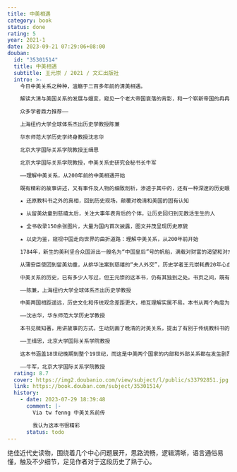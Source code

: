 ```yaml
---
title: 中美相遇
category: book
status: done
rating: 5
year: 2021-1
date: 2023-09-21 07:29:06+08:00
douban:
  id: "35301514"
  title: 中美相遇
  subtitle: 王元崇 / 2021 / 文汇出版社
  intro: >-
    今日中美关系之种种，滥觞于二百多年前的清美相遇。

    解读大清与美国关系的发展与嬗变，窥见一个老大帝国衰落的背影，和一个崭新帝国的冉冉升起。

    众多学者鼎力推荐——

    上海纽约大学全球体系杰出历史学教授陈兼

    华东师范大学历史学终身教授沈志华

    北京大学国际关系学院教授王缉思

    北京大学国际关系学院教授，中美关系史研究会秘书长牛军

    ——理解中美关系，从200年前的中美相遇开始

    既有精彩的故事讲述，又有事件及人物的细致剖析，渗透于其中的，还有一种深邃的历史眼光。处于浩瀚太平洋两端的两个大国，“相遇”最初两百年间的种种恩怨情仇，跃然于纸上，读来发人深省。——陈兼

    ★ 还原教科书之外的真相，回到历史现场，颠覆对晚清和美国的固有认知

    ★ 从留美幼童到慈禧太后，关注大事年表背后的个体，让历史回归到无数活生生的人

    ★ 全书收录150余张图片，大量为国内首次披露，图文并茂呈现历史原貌

    ★ 以史为鉴，窥视中国走向世界的曲折道路：理解中美关系，从200年前开始

    1784年，新生的美利坚合众国派出一艘名为“中国皇后”号的帆船，满载对财富的渴望和对东方文明的幻想，前往乾隆治下的盛世中华；100多年后，大清轰然崩溃，而美国却在通向霸权之路上如日方升。在一个多世纪的相望、相遇与相撞背后，是中国逐渐认清世界，并蹒跚追赶时代脚步的历程。双方的此消彼长，正是两个世界、两个时代交错的侧影。

    从蒲安臣使团到留美幼童，从排华法案到慈禧的“夫人外交”，历史学者王元崇耗费20年心血，收集整理大量原始资料，全面分析清美贸易、政治、军事、文化教育等诸多方面的交往与互动，通过一系列生动具体的细节，在“天朝”与“外夷”、传统与现代的激烈冲突之中，解读进步与保守、开放与封闭的复杂博弈，还原中国走向近代化与国际化的艰辛之旅；打破线性历史观的陈腐教条，重新审视今日中国与美国、与世界的关系。

    中美关系的历史，已有多少人写过，但王元崇的这本书，仍有其独到之处。书页之间，既有精彩的故事讲述，又有事件及人物的细致剖析，渗透于其中的，还有一种深邃的历史眼光。他的生花妙笔之下，处于浩瀚太平洋两端的两个大国，“相遇”最初两百年间的种种恩怨情仇，跃然于纸上，读来发人深省。

    ——陈兼，上海纽约大学全球体系杰出历史学教授

    中美两国相距遥远，历史文化和传统观念差距更大，相互理解实属不易。本书从两个角度为增进中美理解做出了努力。对中美早期交往的历史进行远距离观察，有助于人们看到起点、发展和全貌，而不为近期和现实的一时一事所遮蔽；把高深的学术研究成果转化为大众易于接受的文化作品，有助于更广泛的社会群体了解中美关系的由来，毕竟国家之间相互理解的基础在于民众和舆论。此书值得一读。

    ——沈志华，华东师范大学历史学教授

    本书见微知著，用讲故事的方式，生动刻画了晚清的对美关系，提出了有别于传统教科书的独特视角和观点。

    ——王缉思，北京大学国际关系学院教授

    这本书涵盖18世纪晚期到整个19世纪，而这是中美两个国家的内部和外部关系都在发生剧烈变化的时代，给当时乃至之后很长一段的中美双边关系造成了深刻的影响，人们至今还可清晰感受到那个时代留下的一些基本看法甚至话语。所以，了解这段历史很重要，而这本书的出版恰逢其时。该书是作者的新贡献，内容很丰富，叙述清晰，很有可读性，一些观点对于理解今天中美关系的复杂性也是很有启发的。

    ——牛军，北京大学国际关系学院教授
  rating: 8.7
  cover: https://img2.doubanio.com/view/subject/l/public/s33792851.jpg
  link: https://book.douban.com/subject/35301514/
  history:
    - date: 2023-07-29 18:39:48
      comment: |-
        Via tw fenng 中美关系前传 

        我认为这本书很精彩
      status: todo
---
```


绝佳近代史读物，围绕着几个中心问题展开，思路流畅，逻辑清晰，语言通俗易懂，触及不少细节，足见作者对于这段历史了熟于心。
